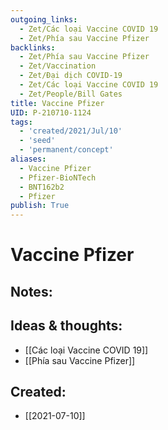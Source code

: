 ```yaml
---
outgoing_links:
  - Zet/Các loại Vaccine COVID 19
  - Zet/Phía sau Vaccine Pfizer
backlinks:
  - Zet/Phía sau Vaccine Pfizer
  - Zet/Vaccination
  - Zet/Đại dịch COVID-19
  - Zet/Các loại Vaccine COVID 19
  - Zet/People/Bill Gates
title: Vaccine Pfizer
UID: P-210710-1124
tags:
  - 'created/2021/Jul/10'
  - 'seed'
  - 'permanent/concept'
aliases:
  - Vaccine Pfizer
  - Pfizer-BioNTech
  - BNT162b2
  - Pfizer
publish: True
---
```

# Vaccine Pfizer

## Notes:


## Ideas & thoughts:
- [[Các loại Vaccine COVID 19]]
- [[Phía sau Vaccine Pfizer]]

## Created:
- [[2021-07-10]]
